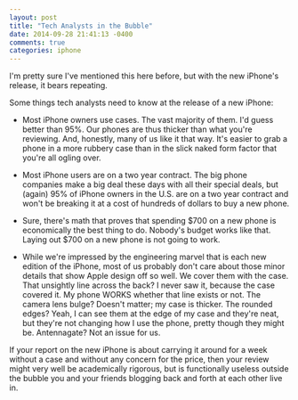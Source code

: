 ```yaml
---
layout: post
title: "Tech Analysts in the Bubble"
date: 2014-09-28 21:41:13 -0400
comments: true
categories: iphone
---
```


I'm pretty sure I've mentioned this here before, but with the new iPhone's release, it bears repeating.

Some things tech analysts need to know at the release of a new iPhone:

* Most iPhone owners use cases.  The vast majority of them.  I'd guess better than 95%.  Our phones are thus thicker than what you're reviewing.  And, honestly, many of us like it that way.  It's easier to grab a phone in a more rubbery case than in the slick naked form factor that you're all ogling over.

* Most iPhone users are on a two year contract.  The big phone companies make a big deal these days with all their special deals, but (again) 95% of iPhone owners in the U.S. are on a two year contract and won't be breaking it at a cost of hundreds of dollars to buy a new phone.

* Sure, there's math that proves that spending $700 on a new phone is economically the best thing to do. Nobody's budget works like that.  Laying out $700 on a new phone is not going to work.

* While we're impressed by the engineering marvel that is each new edition of the iPhone, most of us probably don't care about those minor details that show Apple design off so well.  We cover them with the case. That unsightly line across the back?  I never saw it, because the case covered it.  My phone WORKS whether that line exists or not.  The camera lens bulge?  Doesn't matter; my case is thicker.  The rounded edges?  Yeah, I can see them at the edge of my case and they're neat, but they're not changing how I use the phone, pretty though they might be.  Antennagate?  Not an issue for us.

If your report on the new iPhone is about carrying it around for a week without a case and without any concern for the price, then your review might very well be academically rigorous, but is functionally useless outside the bubble you and your friends blogging back and forth at each other live in.


